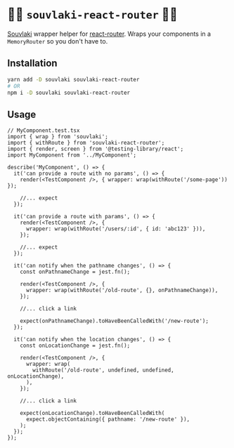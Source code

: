 # 🌯🧭 `souvlaki-react-router` 🧭🌯

[Souvlaki](https://github.com/camjackson/souvlaki) wrapper helper for [react-router](https://reactrouter.com/).
Wraps your components in a `MemoryRouter` so you don't have to.

## Installation

```sh
yarn add -D souvlaki souvlaki-react-router
# OR
npm i -D souvlaki souvlaki-react-router
```

## Usage

```tsx
// MyComponent.test.tsx
import { wrap } from 'souvlaki';
import { withRoute } from 'souvlaki-react-router';
import { render, screen } from '@testing-library/react';
import MyComponent from '../MyComponent';

describe('MyComponent', () => {
  it('can provide a route with no params', () => {
    render(<TestComponent />, { wrapper: wrap(withRoute('/some-page')) });

    //... expect
  });

  it('can provide a route with params', () => {
    render(<TestComponent />, {
      wrapper: wrap(withRoute('/users/:id', { id: 'abc123' })),
    });

    //... expect
  });

  it('can notify when the pathname changes', () => {
    const onPathnameChange = jest.fn();

    render(<TestComponent />, {
      wrapper: wrap(withRoute('/old-route', {}, onPathnameChange)),
    });

    //... click a link

    expect(onPathnameChange).toHaveBeenCalledWith('/new-route');
  });

  it('can notify when the location changes', () => {
    const onLocationChange = jest.fn();

    render(<TestComponent />, {
      wrapper: wrap(
        withRoute('/old-route', undefined, undefined, onLocationChange),
      ),
    });

    //... click a link

    expect(onLocationChange).toHaveBeenCalledWith(
      expect.objectContaining({ pathname: '/new-route' }),
    );
  });
});
```
